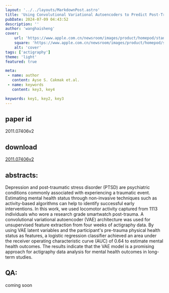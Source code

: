 ```yaml
---
layout: '../../layouts/MarkdownPost.astro'
title: 'Using Convolutional Variational Autoencoders to Predict Post-Trauma Health Outcomes from Actigraphy Data'
pubDate: 2024-07-09 04:43:52
description: ''
author: 'wanghaisheng'
cover:
    url: 'https://www.apple.com.cn/newsroom/images/product/homepod/standard/Apple-HomePod-hero-230118_big.jpg.large_2x.jpg'
    square: 'https://www.apple.com.cn/newsroom/images/product/homepod/standard/Apple-HomePod-hero-230118_big.jpg.large_2x.jpg'
    alt: 'cover'
tags: ['actigraphy'] 
theme: 'light'
featured: true

meta:
 - name: author
   content: Ayse S. Cakmak et.al.
 - name: keywords
   content: key3, key4

keywords: key1, key2, key3
---
```


## paper id
2011.07406v2
## download
[2011.07406v2](http://arxiv.org/abs/2011.07406v2)
## abstracts:
Depression and post-traumatic stress disorder (PTSD) are psychiatric conditions commonly associated with experiencing a traumatic event. Estimating mental health status through non-invasive techniques such as activity-based algorithms can help to identify successful early interventions. In this work, we used locomotor activity captured from 1113 individuals who wore a research grade smartwatch post-trauma. A convolutional variational autoencoder (VAE) architecture was used for unsupervised feature extraction from four weeks of actigraphy data. By using VAE latent variables and the participant's pre-trauma physical health status as features, a logistic regression classifier achieved an area under the receiver operating characteristic curve (AUC) of 0.64 to estimate mental health outcomes. The results indicate that the VAE model is a promising approach for actigraphy data analysis for mental health outcomes in long-term studies.
## QA:
coming soon
